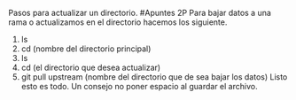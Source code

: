 Pasos para actualizar un directorio.
#Apuntes 2P
Para bajar datos a una rama o actualizamos en el directorio hacemos los siguiente.
1. ls
2. cd (nombre del directorio principal)
3. ls
4. cd (el directorio que desea actualizar)
5. git pull upstream (nombre del directorio que de sea bajar los datos)
Listo esto es todo. 
Un consejo no poner espacio al guardar el archivo. 